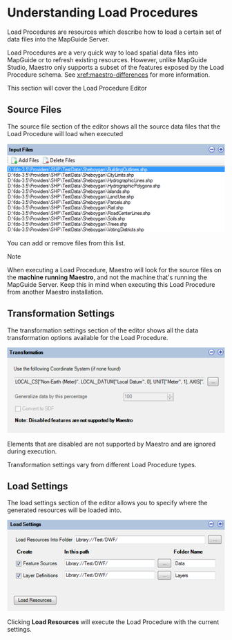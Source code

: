 # Understanding Load Procedures

Load Procedures are resources which describe how to load a certain set of data files into the MapGuide Server.

Load Procedures are a very quick way to load spatial data files into MapGuide or to refresh existing resources. However, unlike MapGuide Studio, Maestro only
supports a subset of the features exposed by the Load Procedure schema. See <xref:maestro-differences> for more information.

This section will cover the Load Procedure Editor

## Source Files

The source file section of the editor shows all the source data files that the Load Procedure will load when executed

![](../images/lp_source_files.png)

You can add or remove files from this list. 

> [!NOTE]
> When executing a Load Procedure, Maestro will look for the source files on the **machine running Maestro**, and not the machine that's running the MapGuide Server.
> Keep this in mind when executing this Load Procedure from another Maestro installation.

## Transformation Settings

The transformation settings section of the editor shows all the data transformation options available for the Load Procedure.

![](../images/lp_trans_settings.png)

Elements that are disabled are not supported by Maestro and are ignored during execution.

Transformation settings vary from different Load Procedure types.

## Load Settings

The load settings section of the editor allows you to specify where the generated resources will be loaded into.

![](../images/lp_load_settings.png)

Clicking **Load Resources** will execute the Load Procedure with the current settings.